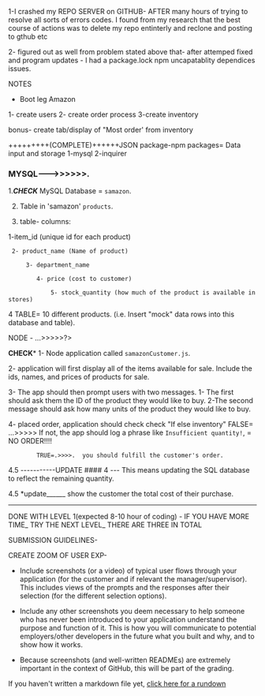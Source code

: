 1-I crashed my REPO SERVER on GITHUB- AFTER many hours of trying to resolve all sorts of errors codes. I found from my research that the best course of actions was to delete my repo entinterly and reclone and posting to gthub etc

2- figured out as well from problem stated above that- after attemped fixed and program updates - I had a package.lock npm uncapatablity dependices issues.


NOTES
- Boot leg Amazon

1- create users
2- create order process
3-create inventory

bonus- create tab/display of "Most order' from inventory

+++++++++(COMPLETE)++++++JSON package-npm packages= Data input and storage 
1-mysql
2-inquirer

### MYSQL--->>>>>>.
1.***CHECK***  MySQL Database =  `samazon`.

2. Table in 'samazon' `products`.

3.  table- columns:

   1-item_id (unique id for each product)

     2- product_name (Name of product)

         3- department_name

            4- price (cost to customer)

                5- stock_quantity (how much of the product is available in stores)

4  TABLE=  10 different products. (i.e. Insert "mock" data rows into this database and table).


NODE - ...>>>>>?>

**CHECK*** 1- Node application called `samazonCustomer.js`.
 
 2- application will first display all of the items available for sale. Include the ids, names, and prices of products for sale.

3- The app should then prompt users with two messages.
     1- The first should ask them the ID of the product they would like to buy.
        2-The second message should ask how many units of the product they would like to buy.

4-   placed  order, application should check check "If else inventory"
            FALSE= ...>>>>>  If not, the app should log a phrase like `Insufficient quantity!`, = NO ORDER!!!!

            TRUE=.>>>>.  you should fulfill the customer's order.

  4.5 -----------UPDATE #### 4 --- This means updating the SQL database to reflect the remaining quantity.


  4.5 *update______ show the customer the total cost of their purchase.

- - -

DONE WITH LEVEL 1(expected 8-10 hour of coding) - IF YOU HAVE MORE TIME_ TRY THE NEXT LEVEL_ THERE ARE THREE IN TOTAL





SUBMISSION GUIDELINES-

CREATE ZOOM OF USER EXP-
 * Include screenshots (or a video) of typical user flows through your application (for the customer and if relevant the manager/supervisor). This includes views of the prompts and the responses after their selection (for the different selection options).

* Include any other screenshots you deem necessary to help someone who has never been introduced to your application understand the purpose and function of it. This is how you will communicate to potential employers/other developers in the future what you built and why, and to show how it works. 

* Because screenshots (and well-written READMEs) are extremely important in the context of GitHub, this will be part of the grading.

If you haven't written a markdown file yet, [click here for a rundown](https://guides.github.com/features/mastering-markdown/)

